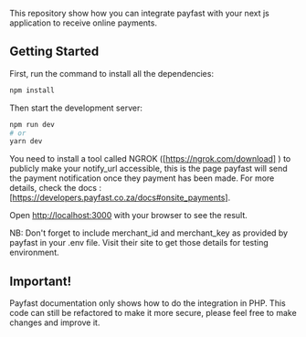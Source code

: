 This repository show how you can integrate payfast with your next js application to receive online payments.

## Getting Started

First, run the command to install all the dependencies:

```bash
npm install
```

Then start the development server:
```bash
npm run dev
# or
yarn dev
```
You need to install a tool called NGROK ([https://ngrok.com/download] ) to publicly make your notify_url accessible, this is the page payfast will send the payment notification once they payment has been made. For more details, check the docs : [https://developers.payfast.co.za/docs#onsite_payments].

Open [http://localhost:3000](http://localhost:3000) with your browser to see the result.

NB: Don't forget to include merchant_id and merchant_key as provided by payfast in your .env file. Visit their site to get those details for testing environment.

## Important!

Payfast documentation only shows how to do the integration in PHP. This code can still be refactored to make it more secure, please feel free to make changes and improve it.
